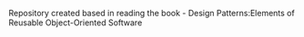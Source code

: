 Repository created based in reading the book - Design Patterns:Elements of Reusable Object-Oriented Software
